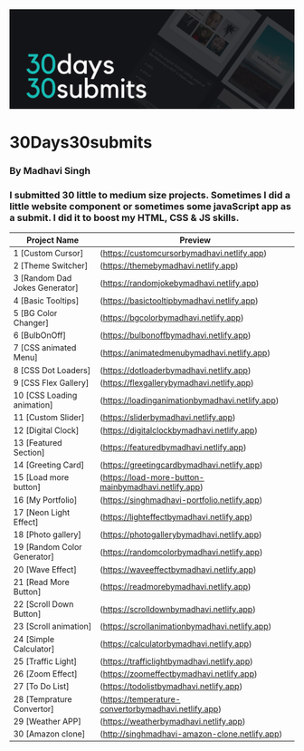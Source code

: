 <img src="./banner.png">

# 30Days30submits
### By Madhavi Singh


### I submitted 30 little to medium size projects. Sometimes I did a little website component or sometimes some javaScript app as a submit. I did it to boost my HTML, CSS & JS skills. 


| Project Name                   |               Preview                               |
| ------------------------------ | --------------------------------------------------- | 
| 1  [Custom Cursor]             |    (https://customcursorbymadhavi.netlify.app)      | 
| 2  [Theme Switcher]            |    (https://themebymadhavi.netlify.app)             | 
| 3  [Random Dad Jokes Generator]|    (https://randomjokebymadhavi.netlify.app)        |
| 4  [Basic Tooltips]            |    (https://basictooltipbymadhavi.netlify.app)      | 
| 5  [BG Color Changer]          |    (https://bgcolorbymadhavi.netlify.app)           | 
| 6  [BulbOnOff]                 |    (https://bulbonoffbymadhavi.netlify.app)         | 
| 7  [CSS animated Menu]         |    (https://animatedmenubymadhavi.netlify.app)      | 
| 8  [CSS Dot Loaders]           |    (https://dotloaderbymadhavi.netlify.app)         | 
| 9  [CSS Flex Gallery]          |    (https://flexgallerybymadhavi.netlify.app)       | 
| 10 [CSS Loading animation]     |    (https://loadinganimationbymadhavi.netlify.app)  | 
| 11 [Custom Slider]             |    (https://sliderbymadhavi.netlify.app)            | 
| 12 [Digital Clock]             |    (https://digitalclockbymadhavi.netlify.app)      | 
| 13 [Featured Section]          |    (https://featuredbymadhavi.netlify.app)          | 
| 14 [Greeting Card]             |    (https://greetingcardbymadhavi.netlify.app)      | 
| 15 [Load more button]          | (https://load-more-button-mainbymadhavi.netlify.app)| 
| 16 [My Portfolio]              |    (https://singhmadhavi-portfolio.netlify.app)     | 
| 17 [Neon Light Effect]         |    (https://lighteffectbymadhavi.netlify.app)       | 
| 18 [Photo gallery]             |    (https://photogallerybymadhavi.netlify.app)      |
| 19 [Random Color Generator]    |    (https://randomcolorbymadhavi.netlify.app)       | 
| 20 [Wave Effect]               |    (https://waveeffectbymadhavi.netlify.app)        | 
| 21 [Read More Button]          |    (https://readmorebymadhavi.netlify.app)          |
| 22 [Scroll Down Button]        |    (https://scrolldownbymadhavi.netlify.app)        | 
| 23 [Scroll animation]          |    (https://scrollanimationbymadhavi.netlify.app)   | 
| 24 [Simple Calculator]         |    (https://calculatorbymadhavi.netlify.app)        | 
| 25 [Traffic Light]             |    (https://trafficlightbymadhavi.netlify.app)      | 
| 26 [Zoom Effect]               |    (https://zoomeffectbymadhavi.netlify.app)        | 
| 27 [To Do List]                |    (https://todolistbymadhavi.netlify.app)          | 
| 28 [Temprature Convertor]      | (https://temperature-convertorbymadhavi.netlify.app)| 
| 29 [Weather APP]               |    (https://weatherbymadhavi.netlify.app)           |
| 30 [Amazon clone]              |    (http://singhmadhavi-amazon-clone.netlify.app)   | 
